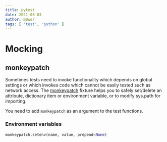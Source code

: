 ```yaml
---
title: pytest
date: 2021-08-03
author: m0wer
tags: [ 'test', 'python' ]
---
```


# Mocking

## monkeypatch

Sometimes tests need to invoke functionality which depends on global settings
or which invokes code which cannot be easily tested such as network access.
The [monkeypatch](https://docs.pytest.org/en/latest/how-to/monkeypatch.html)
fixture helps you to safely set/delete an attribute, dictionary item or
environment variable, or to modify sys.path for importing.

You need to add `monkeypatch` as an argument to the test functions.

### Environment variables

```python
monkeypatch.setenv(name, value, prepend=None)
```

